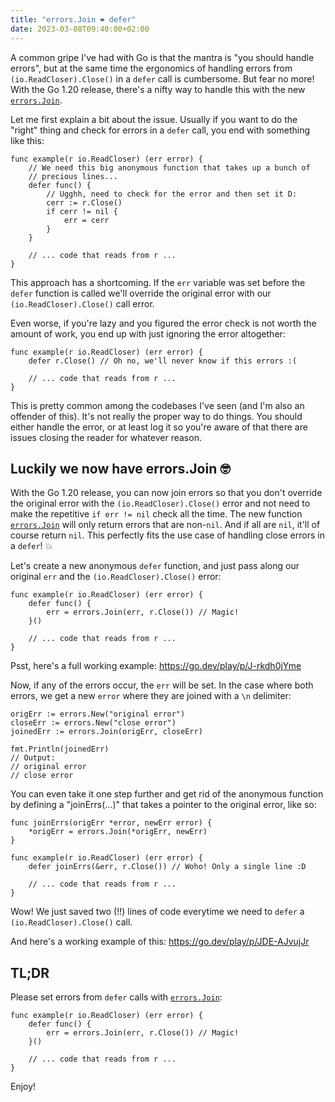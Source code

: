 ```yaml
---
title: "errors.Join ❤️ defer"
date: 2023-03-08T09:40:00+02:00
---
```


A common gripe I've had with Go is that the mantra is "you should handle
errors", but at the same time the ergonomics of handling errors from
`(io.ReadCloser).Close()` in a `defer` call is cumbersome. But fear no more!
With the Go 1.20 release, there's a nifty way to handle this with the new
[`errors.Join`](https://pkg.go.dev/errors#Join).

<!--more-->

Let me first explain a bit about the issue. Usually if you want to do the
"right" thing and check for errors in a `defer` call, you end with something
like this:

```
func example(r io.ReadCloser) (err error) {
    // We need this big anonymous function that takes up a bunch of
    // precious lines...
    defer func() {
        // Ugghh, need to check for the error and then set it D:
        cerr := r.Close()
        if cerr != nil {
            err = cerr
        }
    }

	// ... code that reads from r ...
}
```

This approach has a shortcoming. If the `err` variable was set
before the `defer` function is called we'll override the original error with our
`(io.ReadCloser).Close()` call error.

Even worse, if you're lazy and you figured the error check is not worth the
amount of work, you end up with just ignoring the error altogether:

```
func example(r io.ReadCloser) (err error) {
    defer r.Close() // Oh no, we'll never know if this errors :(

	// ... code that reads from r ...
}
```

This is pretty common among the codebases I've seen (and I'm also an offender of
this). It's not really the proper way to do things. You should either handle the
error, or at least log it so you're aware of that there are issues closing the
reader for whatever reason.

## Luckily we now have errors.Join 🤓

With the Go 1.20 release, you can now join errors so that you don't override the
original error with the `(io.ReadCloser).Close()` error and not need to make the
repetitive `if err != nil` check all the time. The new function
[`errors.Join`](https://pkg.go.dev/errors#Join) will only return errors that are
non-`nil`. And if all are `nil`, it'll of course return `nil`. This perfectly
fits the use case of handling close errors in a `defer`! 💥

Let's create a new anonymous `defer` function, and just pass along our original
`err` and the `(io.ReadCloser).Close()` error:

```
func example(r io.ReadCloser) (err error) {
	defer func() {
		err = errors.Join(err, r.Close()) // Magic!
	}()

	// ... code that reads from r ...
}

```

Psst, here's a full working example: https://go.dev/play/p/J-rkdh0jYme

Now, if any of the errors occur, the `err` will be set. In the case where both
errors, we get a new `error` where they are joined with a `\n` delimiter:

```
origErr := errors.New("original error")
closeErr := errors.New("close error")
joinedErr := errors.Join(origErr, closeErr)

fmt.Println(joinedErr)
// Output:
// original error
// close error
```

You can even take it one step further and get rid of the anonymous function by
defining a "joinErrs(...)" that takes a pointer to the original error, like so:

```
func joinErrs(origErr *error, newErr error) {
	*origErr = errors.Join(*origErr, newErr)
}

func example(r io.ReadCloser) (err error) {
	defer joinErrs(&err, r.Close()) // Woho! Only a single line :D

	// ... code that reads from r ...
}
```

Wow! We just saved two (!!) lines of code everytime we need to `defer` a
`(io.ReadCloser).Close()` call.

And here's a working example of this: https://go.dev/play/p/JDE-AJvujJr

## TL;DR

Please set errors from `defer` calls with
[`errors.Join`](https://pkg.go.dev/errors#Join):

```
func example(r io.ReadCloser) (err error) {
	defer func() {
		err = errors.Join(err, r.Close()) // Magic!
	}()

	// ... code that reads from r ...
}

```

Enjoy!
